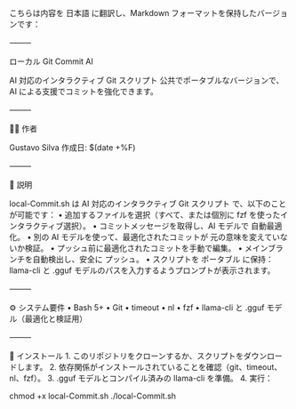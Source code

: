 こちらは内容を 日本語 に翻訳し、Markdown フォーマットを保持したバージョンです：

⸻

ローカル Git Commit AI

AI 対応のインタラクティブ Git スクリプト
公共でポータブルなバージョンで、AI による支援でコミットを強化できます。

⸻

🧑‍💻 作者

Gustavo Silva
作成日: $(date +%F)

⸻

📌 説明

local-Commit.sh は AI 対応のインタラクティブ Git スクリプト で、以下のことが可能です：
	•	追加するファイルを選択（すべて、または個別に fzf を使ったインタラクティブ選択）。
	•	コミットメッセージを取得し、AI モデルで 自動最適化。
	•	別の AI モデルを使って、最適化されたコミットが 元の意味を変えていないか検証。
	•	プッシュ前に最適化されたコミットを手動で編集。
	•	メインブランチを自動検出し、安全に プッシュ。
	•	スクリプトを ポータブル に保持：llama-cli と .gguf モデルのパスを入力するようプロンプトが表示されます。

⸻

⚙️ システム要件
	•	Bash 5+
	•	Git
	•	timeout
	•	nl
	•	fzf
	•	llama-cli と .gguf モデル（最適化と検証用）

⸻

📂 インストール
	1.	このリポジトリをクローンするか、スクリプトをダウンロードします。
	2.	依存関係がインストールされていることを確認（git、timeout、nl、fzf）。
	3.	.gguf モデルとコンパイル済みの llama-cli を準備。
	4.	実行：

chmod +x local-Commit.sh
./local-Commit.sh
